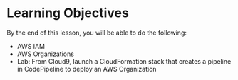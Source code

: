 # Learning Objectives

By the end of this lesson, you will be able to do the following:
  * AWS IAM
  * AWS Organizations
  * Lab: From Cloud9, launch a CloudFormation stack that creates a pipeline in CodePipeline to deploy an AWS Organization
